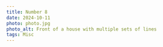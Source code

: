 ```yaml
---
title: Number 8
date: 2024-10-11
photo: photo.jpg
photo_alt: Front of a house with multiple sets of lines
tags: Misc
---
```

